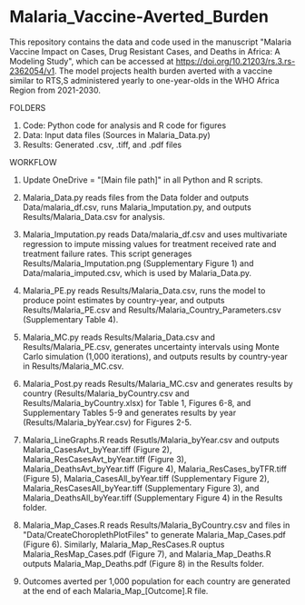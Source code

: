 # Malaria_Vaccine-Averted_Burden

This repository contains the data and code used in the manuscript "Malaria Vaccine Impact on Cases, Drug Resistant Cases, and Deaths in Africa: A Modeling Study", which can be accessed at https://doi.org/10.21203/rs.3.rs-2362054/v1. The model projects health burden averted with a vaccine similar to RTS,S administered yearly to one-year-olds in the WHO Africa Region from 2021-2030. 

FOLDERS
1. Code: Python code for analysis and R code for figures 
2. Data: Input data files (Sources in Malaria_Data.py)
3. Results: Generated .csv, .tiff, and .pdf files

WORKFLOW
1. Update OneDrive = "[Main file path]" in all Python and R scripts.

2. Malaria_Data.py reads files from the Data folder and outputs Data/malaria_df.csv, runs Malaria_Imputation.py, and outputs Results/Malaria_Data.csv for analysis.

3. Malaria_Imputation.py reads Data/malaria_df.csv and uses multivariate regression to impute missing values for treatment received rate and treatment failure rates. This script generages Results/Malaria_Imputation.png (Supplementary Figure 1) and Data/malaria_imputed.csv, which is used by Malaria_Data.py.

4. Malaria_PE.py reads Results/Malaria_Data.csv, runs the model to produce point estimates by country-year, and outputs Results/Malaria_PE.csv and Results/Malaria_Country_Parameters.csv (Supplementary Table 4).

5. Malaria_MC.py reads Results/Malaria_Data.csv and Results/Malaria_PE.csv, generates uncertainty intervals using Monte Carlo simulation (1,000 iterations), and outputs results by country-year in Results/Malaria_MC.csv.

6. Malaria_Post.py reads Results/Malaria_MC.csv and generates results by country (Results/Malaria_byCountry.csv and Results/Malaria_byCountry.xlsx) for Table 1, Figures 6-8, and Supplementary Tables 5-9 and generates results by year (Results/Malaria_byYear.csv) for Figures 2-5.

7. Malaria_LineGraphs.R reads Resutls/Malaria_byYear.csv and outputs Malaria_CasesAvt_byYear.tiff (Figure 2), Malaria_ResCasesAvt_byYear.tiff (Figure 3), Malaria_DeathsAvt_byYear.tiff (Figure 4), Malaria_ResCases_byTFR.tiff (Figure 5), Malaria_CasesAll_byYear.tiff (Supplementary Figure 2), Malaria_ResCasesAll_byYear.tiff (Supplementary Figure 3), and Malaria_DeathsAll_byYear.tiff (Supplementary Figure 4) in the Results folder.

8. Malaria_Map_Cases.R reads Results/Malaria_ByCountry.csv and files in "Data/CreateChoroplethPlotFiles" to generate Malaria_Map_Cases.pdf (Figure 6). Similarly, Malaria_Map_ResCases.R ouptus Malaria_ResMap_Cases.pdf (Figure 7), and Malaria_Map_Deaths.R outputs Malaria_Map_Deaths.pdf (Figure 8) in the Results folder.

9. Outcomes averted per 1,000 population for each country are generated at the end of each Malaria_Map_[Outcome].R file. 
